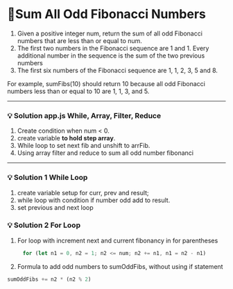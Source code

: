 # 📝Sum All Odd Fibonacci Numbers

1. Given a positive integer num, return the sum of all odd Fibonacci numbers that are less than or equal to num.
2. The first two numbers in the Fibonacci sequence are 1 and 1. Every additional number in the sequence is the sum of the two previous numbers
3. The first six numbers of the Fibonacci sequence are 1, 1, 2, 3, 5 and 8.

For example, sumFibs(10) should return 10 because all odd Fibonacci numbers less than or equal to 10 are 1, 1, 3, and 5.

---

### 💡 Solution app.js **While, Array, Filter, Reduce**

1. Create condition when num < 0.
2. create variable **to hold step array**.
3. While loop to set next fib and unshift to arrFib.
4. Using array filter and reduce to sum all odd number fibonanci 
---

### 💡 Solution 1 **While Loop**
1. create variable setup for curr, prev and result;
2. while loop with condition if number odd add to result.
3. set previous and next loop

### 💡 Solution 2 **For Loop**
1. For loop with increment next and current fibonancy in for parentheses 
```js
     for (let n1 = 0, n2 = 1; n2 <= num; n2 += n1, n1 = n2 - n1)
```
2. Formula to add odd numbers to sumOddFibs, without using if statement
```js
sumOddFibs += n2 * (n2 % 2)
```








